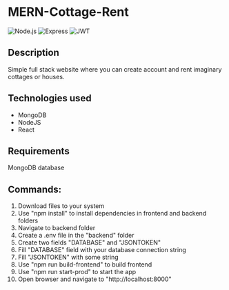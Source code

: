 ﻿# MERN-Cottage-Rent

![Node.js](https://img.shields.io/badge/Node.js-v20.11.0-green)
![Express](https://img.shields.io/badge/Express-v4.18.2-blue)
![JWT](https://img.shields.io/badge/JSON%20Web%20Token-v9.0.2-orange)

## Description
 Simple full stack website where you can create account and rent imaginary cottages or houses.

## Technologies used
 * MongoDB
 * NodeJS
 * React

 ## Requirements
 MongoDB database

## Commands:

1. Download files to your system
2. Use "npm install" to install dependencies in frontend and backend folders
3. Navigate to backend folder
4. Create a .env file in the "backend" folder
5. Create two fields "DATABASE" and "JSONTOKEN"
6. Fill "DATABASE" field with your database connection string
7. Fill "JSONTOKEN" with some string
8. Use "npm run build-frontend" to build frontend
9. Use "npm run start-prod" to start the app
10. Open browser and navigate to "http://localhost:8000"
